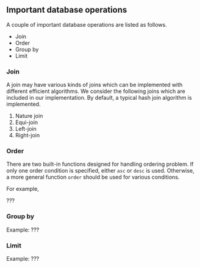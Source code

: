 
## Important database operations

A couple of important database operations are listed as follows.

- Join
- Order
- Group by
- Limit

### Join

A join may have various kinds of joins which can be implemented with different efficient algorithms.  We consider the following joins which are included in our implementation.  By default, a typical hash join algorithm is implemented.

1. Nature join
1. Equi-join
1. Left-join
1. Right-join


### Order

There are two built-in functions designed for handling ordering problem.  If only one order condition is specified, either `asc` or `desc` is used.  Otherwise, a more general function `order` should be used for various conditions.

For example,

???


### Group by

Example: ???


### Limit

Example: ???